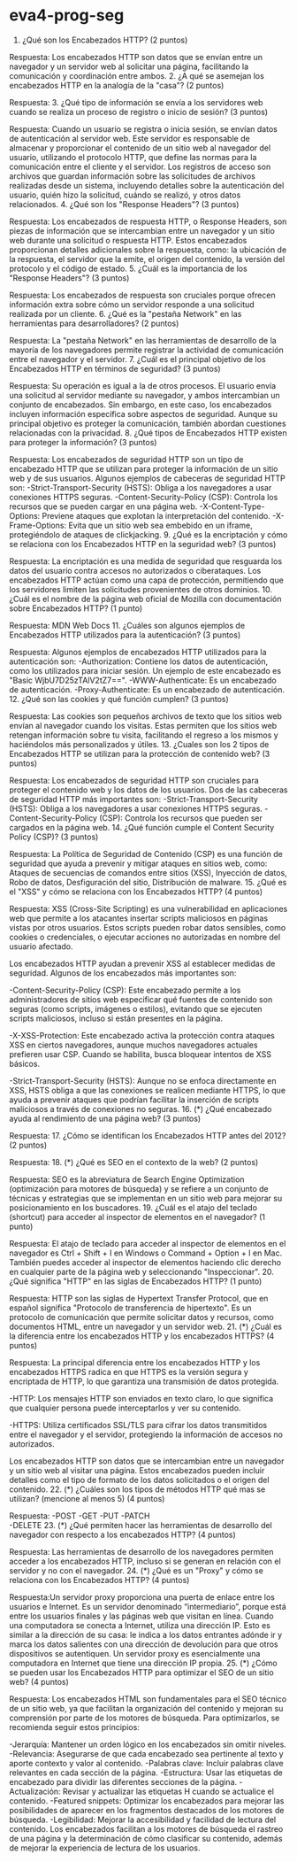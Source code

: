 # eva4-prog-seg
1. ¿Qué son los Encabezados HTTP? (2 puntos)

Respuesta: Los encabezados HTTP son datos que se envían entre un navegador y un servidor web al solicitar una página, facilitando la comunicación y coordinación entre ambos.
2. ¿A qué se asemejan los encabezados HTTP en la analogía de la "casa"? (2 puntos)

Respuesta:
3. ¿Qué tipo de información se envía a los servidores web cuando se realiza un proceso de registro o inicio de sesión? (3 puntos)

Respuesta: Cuando un usuario se registra o inicia sesión, se envían datos de autenticación al servidor web. Este servidor es responsable de almacenar y proporcionar el contenido de un sitio web al navegador del usuario, utilizando el protocolo HTTP, que define las normas para la comunicación entre el cliente y el servidor. Los registros de acceso son archivos que guardan información sobre las solicitudes de archivos realizadas desde un sistema, incluyendo detalles sobre la autenticación del usuario, quién hizo la solicitud, cuándo se realizó, y otros datos relacionados.
4. ¿Qué son los "Response Headers"? (3 puntos)

Respuesta: Los encabezados de respuesta HTTP, o Response Headers, son piezas de información que se intercambian entre un navegador y un sitio web durante una solicitud o respuesta HTTP. Estos encabezados proporcionan detalles adicionales sobre la respuesta, como: la ubicación de la respuesta, el servidor que la emite, el origen del contenido, la versión del protocolo y el código de estado.
5. ¿Cuál es la importancia de los "Response Headers"? (3 puntos)

Respuesta: Los encabezados de respuesta son cruciales porque ofrecen información extra sobre cómo un servidor responde a una solicitud realizada por un cliente.
6. ¿Qué es la "pestaña Network" en las herramientas para desarrolladores? (2 puntos)

Respuesta: La "pestaña Network" en las herramientas de desarrollo de la mayoría de los navegadores permite registrar la actividad de comunicación entre el navegador y el servidor.
7. ¿Cuál es el principal objetivo de los Encabezados HTTP en términos de seguridad? (3 puntos)

Respuesta: Su operación es igual a la de otros procesos. El usuario envía una solicitud al servidor mediante su navegador, y ambos intercambian un conjunto de encabezados. Sin embargo, en este caso, los encabezados incluyen información específica sobre aspectos de seguridad. Aunque su principal objetivo es proteger la comunicación, también abordan cuestiones relacionadas con la privacidad.
8. ¿Qué tipos de Encabezados HTTP existen para proteger la información? (3 puntos)

Respuesta: Los encabezados de seguridad HTTP son un tipo de encabezado HTTP que se utilizan para proteger la información de un sitio web y de sus usuarios. Algunos ejemplos de cabeceras de seguridad HTTP son:
-Strict-Transport-Security (HSTS): Obliga a los navegadores a usar conexiones HTTPS seguras.
-Content-Security-Policy (CSP): Controla los recursos que se pueden cargar en una página web.
-X-Content-Type-Options: Previene ataques que explotan la interpretación del contenido.
-X-Frame-Options: Evita que un sitio web sea embebido en un iframe, protegiéndolo de ataques de clickjacking.
9. ¿Qué es la encriptación y cómo se relaciona con los Encabezados HTTP en la seguridad web? (3 puntos)

Respuesta: La encriptación es una medida de seguridad que resguarda los datos del usuario contra accesos no autorizados o ciberataques. Los encabezados HTTP actúan como una capa de protección, permitiendo que los servidores limiten las solicitudes provenientes de otros dominios.
10. ¿Cuál es el nombre de la página web oficial de Mozilla con documentación sobre Encabezados HTTP? (1 punto)

Respuesta: MDN Web Docs
11. ¿Cuáles son algunos ejemplos de Encabezados HTTP utilizados para la autenticación? (3 puntos)

Respuesta: Algunos ejemplos de encabezados HTTP utilizados para la autenticación son:
-Authorization: Contiene los datos de autenticación, como los utilizados para iniciar sesión. Un ejemplo de este encabezado es "Basic WjbU7D25zTAlV2tZ7==". 
-WWW-Authenticate: Es un encabezado de autenticación. 
-Proxy-Authenticate: Es un encabezado de autenticación. 
12. ¿Qué son las cookies y qué función cumplen? (3 puntos)

Respuesta: Las cookies son pequeños archivos de texto que los sitios web envían al navegador cuando los visitas. Estas permiten que los sitios web retengan información sobre tu visita, facilitando el regreso a los mismos y haciéndolos más personalizados y útiles.
13. ¿Cuales son los 2 tipos de Encabezados HTTP se utilizan para la protección de contenido web? (3 puntos)

Respuesta: Los encabezados de seguridad HTTP son cruciales para proteger el contenido web y los datos de los usuarios. Dos de las cabeceras de seguridad HTTP más importantes son:
-Strict-Transport-Security (HSTS): Obliga a los navegadores a usar conexiones HTTPS seguras.
-Content-Security-Policy (CSP): Controla los recursos que pueden ser cargados en la página web. 
14. ¿Qué función cumple el Content Security Policy (CSP)? (3 puntos)

Respuesta: La Política de Seguridad de Contenido (CSP) es una función de seguridad que ayuda a prevenir y mitigar ataques en sitios web, como: Ataques de secuencias de comandos entre sitios (XSS), Inyección de datos, Robo de datos, Desfiguración del sitio, Distribución de malware.
15. ¿Qué es el "XSS" y cómo se relaciona con los Encabezados HTTP? (4 puntos)

Respuesta: XSS (Cross-Site Scripting) es una vulnerabilidad en aplicaciones web que permite a los atacantes insertar scripts maliciosos en páginas vistas por otros usuarios. Estos scripts pueden robar datos sensibles, como cookies o credenciales, o ejecutar acciones no autorizadas en nombre del usuario afectado.

Los encabezados HTTP ayudan a prevenir XSS al establecer medidas de seguridad. Algunos de los encabezados más importantes son:

-Content-Security-Policy (CSP): Este encabezado permite a los administradores de sitios web especificar qué fuentes de contenido son seguras (como scripts, imágenes o estilos), evitando que se ejecuten scripts maliciosos, incluso si están presentes en la página.

-X-XSS-Protection: Este encabezado activa la protección contra ataques XSS en ciertos navegadores, aunque muchos navegadores actuales prefieren usar CSP. Cuando se habilita, busca bloquear intentos de XSS básicos.

-Strict-Transport-Security (HSTS): Aunque no se enfoca directamente en XSS, HSTS obliga a que las conexiones se realicen mediante HTTPS, lo que ayuda a prevenir ataques que podrían facilitar la inserción de scripts maliciosos a través de conexiones no seguras.
16. (*) ¿Qué encabezado ayuda al rendimiento de una página web? (3 puntos)

Respuesta:
17. ¿Cómo se identifican los Encabezados HTTP antes del 2012? (2 puntos)

Respuesta:
18. (*) ¿Qué es SEO en el contexto de la web? (2 puntos)

Respuesta: SEO es la abreviatura de Search Engine Optimization (optimización para motores de búsqueda) y se refiere a un conjunto de técnicas y estrategias que se implementan en un sitio web para mejorar su posicionamiento en los buscadores. 
19. ¿Cuál es el atajo del teclado (shortcut) para acceder al inspector de elementos en el navegador? (1 punto)

Respuesta: El atajo de teclado para acceder al inspector de elementos en el navegador es Ctrl + Shift + I en Windows o Command + Option + I en Mac. 
También puedes acceder al inspector de elementos haciendo clic derecho en cualquier parte de la página web y seleccionando "Inspeccionar".
20. ¿Qué significa "HTTP" en las siglas de Encabezados HTTP? (1 punto)

Respuesta: HTTP son las siglas de Hypertext Transfer Protocol, que en español significa "Protocolo de transferencia de hipertexto". Es un protocolo de comunicación que permite solicitar datos y recursos, como documentos HTML, entre un navegador y un servidor web. 
21. (*) ¿Cuál es la diferencia entre los encabezados HTTP y los encabezados HTTPS? (4 puntos)

Respuesta: La principal diferencia entre los encabezados HTTP y los encabezados HTTPS radica en que HTTPS es la versión segura y encriptada de HTTP, lo que garantiza una transmisión de datos protegida.

-HTTP: Los mensajes HTTP son enviados en texto claro, lo que significa que cualquier persona puede interceptarlos y ver su contenido.

-HTTPS: Utiliza certificados SSL/TLS para cifrar los datos transmitidos entre el navegador y el servidor, protegiendo la información de accesos no autorizados.

Los encabezados HTTP son datos que se intercambian entre un navegador y un sitio web al visitar una página. Estos encabezados pueden incluir detalles como el tipo de formato de los datos solicitados o el origen del contenido.
22. (*) ¿Cuáles son los tipos de métodos HTTP qué mas se utilizan? (mencione al menos 5) (4 puntos)

Respuesta:
-POST 
-GET 
-PUT 
-PATCH  
-DELETE
23. (*) ¿Qué permiten hacer las herramientas de desarrollo del navegador con respecto a los encabezados HTTP? (4 puntos)

Respuesta: Las herramientas de desarrollo de los navegadores permiten acceder a los encabezados HTTP, incluso si se generan en relación con el servidor y no con el navegador. 
24. (*) ¿Qué es un "Proxy" y cómo se relaciona con los Encabezados HTTP? (4 puntos)

Respuesta:Un servidor proxy proporciona una puerta de enlace entre los usuarios e Internet. Es un servidor denominado “intermediario”, porque está entre los usuarios finales y las páginas web que visitan en línea. Cuando una computadora se conecta a Internet, utiliza una dirección IP. Esto es similar a la dirección de su casa: le indica a los datos entrantes adónde ir y marca los datos salientes con una dirección de devolución para que otros dispositivos se autentiquen. Un servidor proxy es esencialmente una computadora en Internet que tiene una dirección IP propia. 
25. (*) ¿Cómo se pueden usar los Encabezados HTTP para optimizar el SEO de un sitio web? (4 puntos)

Respuesta: Los encabezados HTML son fundamentales para el SEO técnico de un sitio web, ya que facilitan la organización del contenido y mejoran su comprensión por parte de los motores de búsqueda. Para optimizarlos, se recomienda seguir estos principios:

-Jerarquía: Mantener un orden lógico en los encabezados sin omitir niveles.
-Relevancia: Asegurarse de que cada encabezado sea pertinente al texto y aporte contexto y valor al contenido.
-Palabras clave: Incluir palabras clave relevantes en cada sección de la página.
-Estructura: Usar las etiquetas de encabezado para dividir las diferentes secciones de la página.
-Actualización: Revisar y actualizar las etiquetas H cuando se actualice el contenido.
-Featured snippets: Optimizar los encabezados para mejorar las posibilidades de aparecer en los fragmentos destacados de los motores de búsqueda.
-Legibilidad: Mejorar la accesibilidad y facilidad de lectura del contenido.
Los encabezados facilitan a los motores de búsqueda el rastreo de una página y la determinación de cómo clasificar su contenido, además de mejorar la experiencia de lectura de los usuarios.




